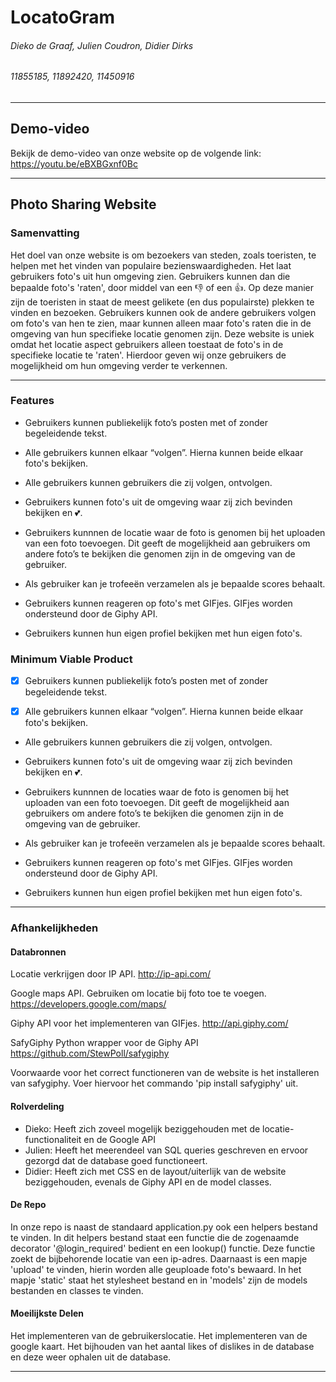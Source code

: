 # LocatoGram
###### Dieko de Graaf, Julien Coudron, Didier Dirks
###### 11855185, 11892420, 11450916

---

## Demo-video
Bekijk de demo-video van onze website op de volgende link: https://youtu.be/eBXBGxnf0Bc

---

## Photo Sharing Website
### Samenvatting
Het doel van onze website is om bezoekers van steden, zoals toeristen, te helpen met het vinden van populaire bezienswaardigheden. Het laat gebruikers foto's uit hun omgeving zien. Gebruikers kunnen dan die bepaalde foto's 'raten', door middel van een :thumbsdown: of een :thumbsup:. Op deze manier zijn de toeristen in staat de meest gelikete (en dus populairste) plekken te vinden en bezoeken. Gebruikers kunnen ook de andere gebruikers volgen om foto's van hen te zien, maar kunnen alleen maar foto's raten die in de omgeving van hun specifieke locatie genomen zijn. Deze website is uniek omdat het locatie aspect gebruikers alleen toestaat de foto's in de specifieke locatie te 'raten'. Hierdoor geven wij onze gebruikers de mogelijkheid om hun omgeving verder te verkennen.

---



### Features
-    Gebruikers kunnen publiekelijk foto’s posten met of zonder begeleidende tekst.

-    Alle gebruikers kunnen elkaar “volgen”. Hierna kunnen beide elkaar foto's bekijken.

-    Alle gebruikers kunnen gebruikers die zij volgen, ontvolgen.

-    Gebruikers kunnen foto's uit de omgeving waar zij zich bevinden bekijken en :two_hearts:.

-    Gebruikers kunnnen de locatie waar de foto is genomen bij het uploaden van een foto toevoegen. Dit geeft de mogelijkheid aan gebruikers om andere foto’s te bekijken die genomen zijn in de omgeving van de gebruiker.

-    Als gebruiker kan je trofeeën verzamelen als je bepaalde scores behaalt.

-    Gebruikers kunnen reageren op foto's met GIFjes. GIFjes worden ondersteund door de Giphy API.

-    Gebruikers kunnen hun eigen profiel bekijken met hun eigen foto's.



### Minimum Viable Product

-   [x] Gebruikers kunnen publiekelijk foto’s posten met of zonder begeleidende tekst.

-   [x] Alle gebruikers kunnen elkaar “volgen”. Hierna kunnen beide elkaar foto's bekijken.

-    Alle gebruikers kunnen gebruikers die zij volgen, ontvolgen.

-    Gebruikers kunnen foto's uit de omgeving waar zij zich bevinden bekijken en :two_hearts:.

-    Gebruikers kunnnen de locaties waar de foto is genomen bij het uploaden van een foto toevoegen. Dit geeft de mogelijkheid aan gebruikers om andere foto’s te bekijken die genomen zijn in de omgeving van de gebruiker.

-    Als gebruiker kan je trofeeën verzamelen als je bepaalde scores behaalt.

-    Gebruikers kunnen reageren op foto's met GIFjes. GIFjes worden ondersteund door de Giphy API.

-    Gebruikers kunnen hun eigen profiel bekijken met hun eigen foto's.

---

### Afhankelijkheden
#### Databronnen
Locatie verkrijgen door IP API.
http://ip-api.com/

Google maps API. Gebruiken om locatie bij foto toe te voegen.
https://developers.google.com/maps/

Giphy API voor het implementeren van GIFjes.
http://api.giphy.com/

SafyGiphy Python wrapper voor de Giphy API
https://github.com/StewPoll/safygiphy

Voorwaarde voor het correct functioneren van de website is het installeren van safygiphy.
Voer hiervoor het commando 'pip install safygiphy' uit.


#### Rolverdeling
-    Dieko: Heeft zich zoveel mogelijk beziggehouden met de locatie-functionaliteit en de Google API
-    Julien: Heeft het meerendeel van SQL queries geschreven en ervoor gezorgd dat de database goed functioneert.
-    Didier: Heeft zich met CSS en de layout/uiterlijk van de website beziggehouden, evenals de Giphy API en de model classes.

#### De Repo
In onze repo is naast de standaard application.py ook een helpers bestand te vinden. In dit helpers bestand staat een functie die de zogenaamde decorator '@login_required' bedient en een lookup() functie. Deze functie zoekt de bijbehorende locatie van een ip-adres. Daarnaast is een mapje 'upload' te vinden, hierin worden alle geuploade foto's bewaard. In het mapje 'static' staat het stylesheet bestand en in 'models' zijn de models bestanden en classes te vinden.

#### Moeilijkste Delen

Het implementeren van de gebruikerslocatie.
Het implementeren van de google kaart.
Het bijhouden van het aantal likes of dislikes in de database en deze weer ophalen uit de database.

---




